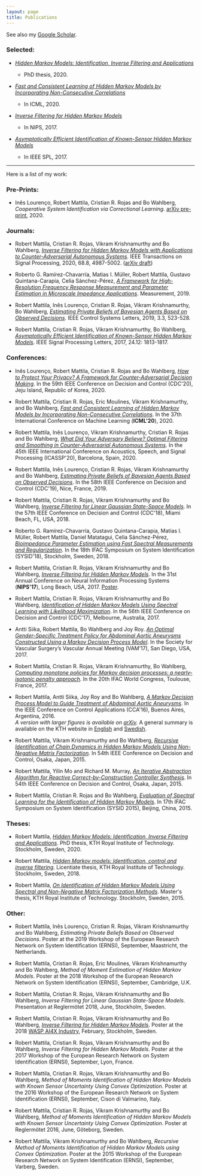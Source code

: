 ```yaml
---
layout: page
title: Publications
---
```


See also my <a href="https://scholar.google.com/citations?user=IaRmGkgAAAAJ&hl=en">Google Scholar</a>.

### Selected:


* [*Hidden Markov Models: Identification, Inverse Filtering and
  Applications*](https://kth.diva-portal.org/smash/get/diva2:1428900/FULLTEXT01.pdf)
    * PhD thesis, 2020.

* [*Fast and Consistent Learning of Hidden Markov Models by Incorporating Non-Consecutive
Correlations*](http://proceedings.mlr.press/v119/mattila20a/mattila20a.pdf)
    * In ICML, 2020.

* *[Inverse Filtering for Hidden Markov
  Models](http://papers.nips.cc/paper/7008-inverse-filtering-for-hidden-markov-models)*
    * In NIPS, 2017.

* [*Asymptotically Efficient Identification of Known-Sensor Hidden Markov
  Models*](http://ieeexplore.ieee.org/document/8060991/)
    * In IEEE SPL, 2017. 

<hr/>

Here is a list of my work:

### Pre-Prints:

* Inês Lourenço, Robert Mattila, Cristian R. Rojas and Bo Wahlberg, *Cooperative System
  Identification via Correctional Learning*. [arXiv
pre-print](https://arxiv.org/pdf/2012.05161.pdf), 2020.

### Journals:

* Robert Mattila, Cristian R. Rojas, Vikram Krishnamurthy and Bo Wahlberg, *[Inverse
  Filtering for Hidden Markov Models with Applications to Counter-Adversarial Autonomous
Systems](https://ieeexplore.ieee.org/document/9174924)*. IEEE Transactions on Signal Processing,
2020, 68.8, 4987-5002. ([arXiv draft](https://arxiv.org/pdf/2001.11809.pdf))

* Roberto G. Ramírez-Chavarría, Matias I. Müller, Robert Mattila, Gustavo
  Quintana-Carapia, Celia Sánchez-Pérez, [*A Framework for High-Resolution Frequency
Response Measurement and Parameter Estimation in Microscale Impedance
Applications*](https://www.sciencedirect.com/science/article/pii/S0263224119307705).
Measurement, 2019.

* Robert Mattila, Inês Lourenço, Cristian R. Rojas, Vikram Krishnamurthy, Bo Wahlberg,
  [*Estimating Private Beliefs of Bayesian Agents Based on Observed
Decisions*](https://ieeexplore.ieee.org/document/8693524). IEEE Control Systems Letters,
2019, 3.3, 523-528.

* Robert Mattila, Cristian R. Rojas, Vikram Krishnamurthy, Bo Wahlberg, [*Asymptotically
Efficient Identification of Known-Sensor Hidden Markov
Models*](http://ieeexplore.ieee.org/document/8060991/).  IEEE Signal Processing Letters,
2017, 24.12: 1813-1817. 

### Conferences:


* Inês Lourenço, Robert Mattila, Cristian R. Rojas and Bo Wahlberg, *[How to Protect Your
  Privacy?  A Framework for Counter-Adversarial Decision
Making](https://arxiv.org/pdf/2004.04119.pdf)*. In the 59th IEEE Conference on Decision
and Control (CDC'20), Jeju Island, Republic of Korea, 2020.

* Robert Mattila, Cristian R. Rojas, Eric Moulines, Vikram Krishnamurthy, and Bo Wahlberg,
  [*Fast and Consistent Learning of Hidden Markov Models by Incorporating Non-Consecutive
Correlations*](http://proceedings.mlr.press/v119/mattila20a/mattila20a.pdf).
In the 37th International Conference on Machine Learning (**ICML'20**), 2020.

* Robert Mattila, Inês Lourenço, Vikram Krishnamurthy, Cristian R. Rojas and Bo Wahlberg,
  [*What Did Your Adversary Believe? Optimal Filtering and Smoothing in
Counter-Adversarial Autonomous Systems*](https://arxiv.org/pdf/1910.07332.pdf).
In the 45th IEEE International Conference on Acoustics, Speech, and Signal
Processing (ICASSP'20), Barcelona, Spain, 2020.

* Robert Mattila, Inês Lourenço, Cristian R. Rojas, Vikram Krishnamurthy and Bo Wahlberg,
  [*Estimating Private Beliefs of Bayesian Agents Based on Observed
Decisions*](https://ieeexplore.ieee.org/document/8693524). In the 58th IEEE Conference on
Decision and Control (CDC'19), Nice, France, 2019.

* Robert Mattila, Cristian R. Rojas, Vikram Krishnamurthy and Bo Wahlberg, *[Inverse
  Filtering for Linear Gaussian State-Space
Models](https://ieeexplore.ieee.org/document/8619013)*. In the 57th IEEE Conference on
Decision and Control (CDC'18), Miami Beach, FL, USA, 2018.

* Roberto G. Ramírez-Chavarría, Gustavo Quintana-Carapia, Matias I. Müller, Robert
  Mattila, Daniel Matatagui, Celia Sánchez-Pérez, *[Bioimpedance Parameter Estimation
using Fast Spectral Measurements and
Regularization](https://www.sciencedirect.com/science/article/pii/S2405896318318706)*. In
the 18th IFAC Symposium on System Identification (SYSID'18), Stockholm, Sweden, 2018. 

* Robert Mattila, Cristian R. Rojas, Vikram Krishnamurthy and Bo Wahlberg, *[Inverse
  Filtering for Hidden Markov
Models](http://papers.nips.cc/paper/7008-inverse-filtering-for-hidden-markov-models)*. In
the 31st Annual Conference on Neural Information Processing Systems (**NIPS'17**), Long
Beach, USA, 2017.  [Poster](http://rmattila.github.io/public/nips17_poster.pdf).

* Robert Mattila, Cristian R. Rojas, Vikram Krishnamurthy and Bo Wahlberg,
[*Identification of Hidden Markov Models Using Spectral Learning with Likelihood
Maximization*](http://ieeexplore.ieee.org/document/8264545/). In the 56th IEEE Conference
on Decision and Control (CDC'17), Melbourne, Australia, 2017.

* Antti Siika, Robert Mattila, Bo Wahlberg and Joy Roy. *[An Optimal Gender-Specific
Treatment Policy for Abdominal Aortic Aneurysms Constructed Using a Markov Decision
Process Model](http://www.sciencedirect.com/science/article/pii/S074152141730770X)*. In
the Society for Vascular Surgery’s Vascular Annual Meeting (VAM’17), San Diego, USA, 2017.

* Robert Mattila, Cristian R. Rojas, Vikram Krishnamurthy,
Bo Wahlberg, *[Computing monotone policies for Markov decision processes:
a nearly-isotonic penalty approach](https://arxiv.org/pdf/1704.00621.pdf)*.
In the 20th IFAC World Congress, Toulouse, France, 2017.

* Robert Mattila, Antti Siika, Joy Roy and Bo Wahlberg, [*A Markov Decision Process Model
to Guide Treatment of Abdominal Aortic
Aneurysms*](http://ieeexplore.ieee.org/document/7587869/).  In the IEEE Conference on
Control Applications (CCA'16), Buenos Aires, Argentina, 2016.  <br>*A 
version with larger figures is available on [arXiv](https://arxiv.org/abs/1611.02177).*
A general summary is available on the KTH website in
[English](https://www.kth.se/en/forskning/artiklar/da-ar-det-bast-att-operera-artarbrack-1.684616)
and
[Swedish](https://www.kth.se/forskning/artiklar/da-ar-det-bast-att-operera-artarbrack-1.684616).

* Robert Mattila, Vikram Krishnamurthy and Bo Wahlberg, [*Recursive
Identification of Chain Dynamics in Hidden Markov Models Using Non-Negative
Matrix
Factorization*](http://ieeexplore.ieee.org/xpl/articleDetails.jsp?arnumber=7402843).
In 54th IEEE Conference on Decision and Control, Osaka, Japan, 2015.

* Robert Mattila, Yilin Mo and Richard M. Murray, [*An Iterative Abstraction
Algorithm for Reactive Correct-by-Construction Controller
Synthesis*](http://arxiv.org/abs/1509.04125). In 54th IEEE Conference on
Decision and Control, Osaka, Japan, 2015.

* Robert Mattila, Cristian R. Rojas and Bo Wahlberg, [*Evaluation of Spectral Learning
for the Identification of Hidden Markov
Models*](http://arxiv.org/abs/1507.06346). In 17th IFAC Symposium on System
Identification (SYSID 2015), Beijing, China, 2015. 

### Theses:

* Robert Mattila, [*Hidden Markov Models: Identification, Inverse Filtering and
  Applications*](https://kth.diva-portal.org/smash/get/diva2:1428900/FULLTEXT01.pdf).
PhD thesis, KTH Royal Institute of Technology. Stockholm, Sweden, 2020.

* Robert Mattila, [*Hidden Markov models: Identification, control and inverse
filtering*](http://www.diva-portal.org/smash/get/diva2:1186464/FULLTEXT01.pdf).
Licentiate thesis, KTH Royal Institute of Technology. Stockholm, Sweden, 2018.

* Robert Mattila, [*On Identification of Hidden Markov Models Using Spectral
and Non-Negative Matrix Factorization
Methods*](http://www.diva-portal.org/smash/record.jsf?pid=diva2%3A808842&dswid=4818).
Master's thesis, KTH Royal Institute of Technology. Stockholm, Sweden, 2015.

### Other:

* Robert Mattila, Inês Lourenço, Cristian R. Rojas, Vikram Krishnamurthy and Bo Wahlberg,
  *Estimating Private Beliefs Based on Observed Decisions*. Poster at the 2019 Workshop of
the European Research Network on System Identification (ERNSI), September, Maastricht, the
Netherlands.

* Robert Mattila, Cristian R. Rojas, Eric Moulines, Vikram Krishnamurthy and Bo Wahlberg,
  *Method of Moment Estimation of Hidden Markov Models*. Poster at the 2018 Workshop of the
European Research Network on System Identification (ERNSI), September, Cambridge, U.K.

* Robert Mattila, Cristian R. Rojas, Vikram Krishnamurthy and Bo Wahlberg,
*Inverse Filtering for Linear Gaussian State-Space Models*. Presentation at Reglermötet
2018, June, Stockholm, Sweden.

* Robert Mattila, Cristian R. Rojas, Vikram Krishnamurthy and Bo Wahlberg, [*Inverse
Filtering for Hidden Markov Models*](http://rmattila.github.io/public/nips17_poster.pdf).
Poster at the 2018 [WASP AI4X
Industry](http://wasp-sweden.org/ai/ai4x/ai4x-industry/), February, Stockholm, Sweden.

* Robert Mattila, Cristian R. Rojas, Vikram Krishnamurthy and Bo Wahlberg, *Inverse
Filtering for Hidden Markov Models*. Poster at the 2017 Workshop of the European Research
Network on System Identification (ERNSI), September, Lyon, France.

* Robert Mattila, Cristian R. Rojas, Vikram Krishnamurthy and Bo Wahlberg, *Method of
Moments Identification of Hidden Markov Models with Known Sensor Uncertainty Using Convex
Optimization*. Poster at the 2016 Workshop of the European Research Network on System
Identification (ERNSI), September, Cison di Valmarino, Italy.

* Robert Mattila, Cristian R. Rojas, Vikram Krishnamurthy and Bo Wahlberg,
*Method of Moments Identification of Hidden Markov Models
with Known Sensor Uncertainty Using Convex Optimization*. Poster at Reglermötet
2016, June, Göteborg, Sweden.

* Robert Mattila, Vikram Krishnamurthy and Bo Wahlberg, *Recursive Method of
Moments Identification of Hidden Markov Models using Convex
Optimization*. Poster at the 2015 Workshop of
the European Research Network on System Identification (ERNSI), September,
Varberg, Sweden.

